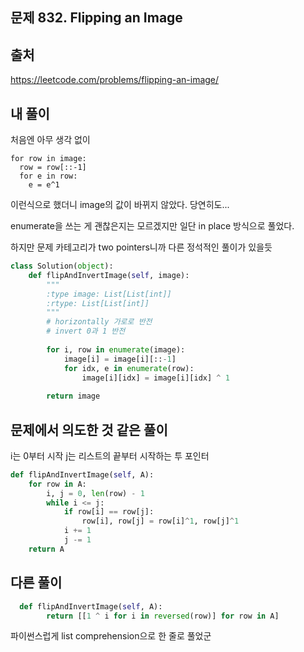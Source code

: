 ## 문제 832. Flipping an Image


## 출처
https://leetcode.com/problems/flipping-an-image/


## 내 풀이

처음엔 아무 생각 없이
```
for row in image:
  row = row[::-1]
  for e in row:
    e = e^1
```
이런식으로 했더니 image의 값이 바뀌지 않았다. 당연히도...

enumerate을 쓰는 게 괜찮은지는 모르겠지만 일단 in place 방식으로 풀었다.

하지만 문제 카테고리가 two pointers니까 다른 정석적인 풀이가 있을듯

```python
class Solution(object):
    def flipAndInvertImage(self, image):
        """
        :type image: List[List[int]]
        :rtype: List[List[int]]
        """
        # horizontally 가로로 반전
        # invert 0과 1 반전
        
        for i, row in enumerate(image):
            image[i] = image[i][::-1]
            for idx, e in enumerate(row):
                image[i][idx] = image[i][idx] ^ 1      
        
        return image

```

## 문제에서 의도한 것 같은 풀이
i는 0부터 시작 j는 리스트의 끝부터 시작하는 투 포인터
```python
def flipAndInvertImage(self, A):
	for row in A:
		i, j = 0, len(row) - 1
		while i <= j:
			if row[i] == row[j]:
				row[i], row[j] = row[i]^1, row[j]^1
			i += 1
			j -= 1
	return A

```

## 다른 풀이
```python
  def flipAndInvertImage(self, A):
        return [[1 ^ i for i in reversed(row)] for row in A]
```
파이썬스럽게 list comprehension으로 한 줄로 풀었군
